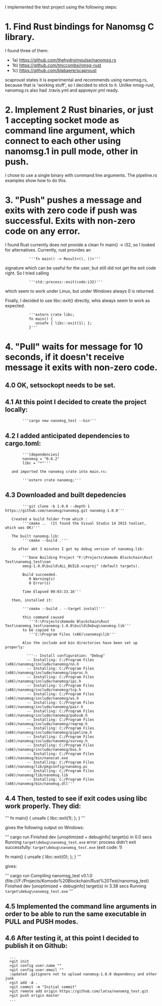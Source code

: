 I implemented the test project using the following steps:

# 1. Find Rust bindings for Nanomsg C library.

I found three of them:
* 1a) https://github.com/thehydroimpulse/nanomsg.rs
* 1b) https://github.com/tmccombs/nmsg-rust
* 1c) https://github.com/blabaere/scaproust

scaproust states it is experimental and recommends using nanomsg.rs, because that is 'working stuff', so I decided to stick to it. Unlike nmsg-rust, nanomsg.rs also had .travis.yml and appveyor.yml ready.

# 2. Implement 2 Rust binaries, or just 1 accepting socket mode as command line argument, which connect to each other using nanomsg.1 in pull mode, other in push.

I chose to use a single binary with command line arguments. The pipeline.rs examples show how to do this.

# 3. "Push" pushes a message and exits with zero code if push was successful. Exits with non-zero code on any error.

I found Rust currently does not provide a clean fn main() -> i32, so I looked for alternatives. Currently, rust provides an

               '''fn main() -> Result<(), ()>'''

signature which can be useful for the user, but still did not get the exit code right. So I tried calling

               '''std::process::exit(code:i32)'''

which seem to work under Linux, but under Windows always 0 is returned.

Finally, I decided to use libc::exit() directly, whis always seem to work as expected.

               '''extern crate libc;
               fn main() {
                  unsafe { libc::exit(1); };
               }'''


# 4. "Pull" waits for message for 10 seconds, if it doesn't receive message it exits with non-zero code.

   ## 4.0 OK, setsockopt needs to be set.

   ## 4.1 At this point I decided to create the project locally:
   
            '''cargo new nanomsg_test --bin'''

   ## 4.2 I added anticipated dependencies to cargo.toml:

            '''[dependencies]
            nanomsg = "0.6.2"
            libc = "*"'''

       and imported the nanomsg crate into main.rs:

            '''extern crate nanomsg;'''

   ## 4.3 Downloaded and built depedencies
            '''git clone -b 1.0.0 --depth 1 https://github.com/nanomsg/nanomsg.git nanomsg-1.0.0'''
            
       Created a build folder from which :
            '''cmake ..  (It found the Visual Studio 14 2015 toolset, which was OK)'''
            
       The built nanomsg.lib:
            '''cmake --build .'''

       So after abt 3 minutes I got my debug version of nanomsg.lib:
       
            '''Done Building Project "F:\Projects\Komodo Blockchain\Rust Test\nanomsg_test\nan
            omsg-1.0.0\build\ALL_BUILD.vcxproj" (default targets).

            Build succeeded.
               0 Warning(s)
               0 Error(s)

            Time Elapsed 00:03:33.16'''

       then, installed it:
       
            '''cmake --build . --target install'''

            this command caused
               '''F:\Projects\Komodo Blockchain\Rust Test\nanomsg_test\nanomsg-1.0.0\build\Debug\nanomsg.lib'''
            to be copied to
               '''C:\Program Files (x86)\nanomsg\lib'''

            Also the include and bin directories have been set up properly:

              '''-- Install configuration: "Debug"
              -- Installing: C:/Program Files (x86)/nanomsg/include/nanomsg/nn.h
              -- Installing: C:/Program Files (x86)/nanomsg/include/nanomsg/inproc.h
              -- Installing: C:/Program Files (x86)/nanomsg/include/nanomsg/ipc.h
              -- Installing: C:/Program Files (x86)/nanomsg/include/nanomsg/tcp.h
              -- Installing: C:/Program Files (x86)/nanomsg/include/nanomsg/ws.h
              -- Installing: C:/Program Files (x86)/nanomsg/include/nanomsg/pair.h
              -- Installing: C:/Program Files (x86)/nanomsg/include/nanomsg/pubsub.h
              -- Installing: C:/Program Files (x86)/nanomsg/include/nanomsg/reqrep.h
              -- Installing: C:/Program Files (x86)/nanomsg/include/nanomsg/pipeline.h
              -- Installing: C:/Program Files (x86)/nanomsg/include/nanomsg/survey.h
              -- Installing: C:/Program Files (x86)/nanomsg/include/nanomsg/bus.h
              -- Installing: C:/Program Files (x86)/nanomsg/bin/nanocat.exe
              -- Installing: C:/Program Files (x86)/nanomsg/lib/pkgconfig/nanomsg.pc
              -- Installing: C:/Program Files (x86)/nanomsg/lib/nanomsg.lib
              -- Installing: C:/Program Files (x86)/nanomsg/bin/nanomsg.dll'''


   ## 4.4 Then, tested to see if exit codes using libc work properly. They did:

   '''
   fn main() {
      unsafe { libc::exit(1); };
   }
   '''

   gives the following output on Windows:

   '''
   cargo run
   Finished dev [unoptimized + debuginfo] target(s) in 0.0 secs
   Running `target\debug\nanomsg_test.exe`
   error: process didn't exit successfully: `target\debug\nanomsg_test.exe` (exit code: 1)

   fn main() {
      unsafe { libc::exit(0); };
   }
   '''

   gives:

   '''
   cargo run
   Compiling nanomsg_test v0.1.0 (file:///F:/Projects/Komodo%20Blockchain/Rust%20Test/nanomsg_test)
   Finished dev [unoptimized + debuginfo] target(s) in 3.38 secs
   Running `target\debug\nanomsg_test.exe`
   '''

   ## 4.5 Implemented the command line arguments in order to be able to run the same executable in PULL and PUSH modes.

   ## 4.6 After testing it, at this point I decided to publish it on Github:
   
      ...
      >git init
      >git config user.name ""
      >git config user.email ""
      :updated .gitignore not to upload nanomsg-1.0.0 dependency and other junk
      >git add -A .
      >git commit -m "Initial commit"
      >git remote add origin https://github.com/latsa/nanomsg_test.git
      >git push origin master
      ...

